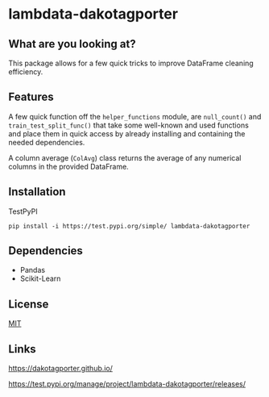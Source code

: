 # lambdata-dakotagporter
## What are you looking at?
This package allows for a few quick tricks to improve DataFrame cleaning efficiency.

## Features
A few quick function off the `helper_functions` module, are `null_count()` and `train_test_split_func()` that take some well-known and used functions and place them in quick access by already installing and containing the needed dependencies.

A column average (`ColAvg`) class returns the average of any numerical columns in the provided DataFrame.

## Installation
TestPyPI

`pip install -i https://test.pypi.org/simple/ lambdata-dakotagporter`

## Dependencies
- Pandas
- Scikit-Learn

## License
[MIT]()

## Links
https://dakotagporter.github.io/

https://test.pypi.org/manage/project/lambdata-dakotagporter/releases/
